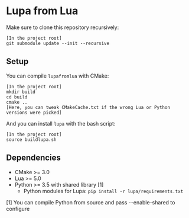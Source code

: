 # Lupa from Lua

Make sure to clone this repository recursively:

```
[In the project root]
git submodule update --init --recursive
```

## Setup

You can compile `lupafromlua` with CMake:

```
[In the project root]
mkdir build
cd build
cmake ..
[Here, you can tweak CMakeCache.txt if the wrong Lua or Python versions were picked]
```

And you can install `lupa` with the bash script:

```
[In the project root]
source buildlupa.sh
```

## Dependencies

* CMake >= 3.0
* Lua >= 5.0
* Python >= 3.5 with shared library [1]
  * Python modules for Lupa: `pip install -r lupa/requirements.txt`

[1] You can compile Python from source and pass --enable-shared to configure
